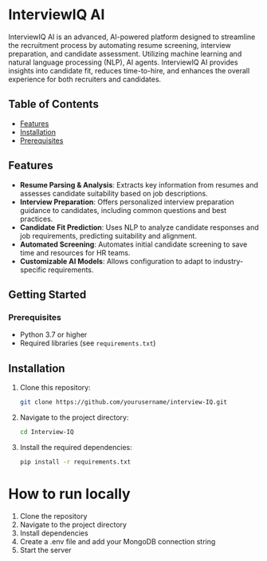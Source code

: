  # InterviewIQ AI

InterviewIQ AI is an advanced, AI-powered platform designed to streamline the recruitment process by automating resume screening, interview preparation, and candidate assessment. Utilizing machine learning and natural language processing (NLP), AI agents. InterviewIQ AI provides insights into candidate fit, reduces time-to-hire, and enhances the overall experience for both recruiters and candidates.

## Table of Contents

- [Features](#features)
- [Installation](#installation)
- [Prerequisites](#prerequisites)


## Features

- **Resume Parsing & Analysis**: Extracts key information from resumes and assesses candidate suitability based on job descriptions.
- **Interview Preparation**: Offers personalized interview preparation guidance to candidates, including common questions and best practices.
- **Candidate Fit Prediction**: Uses NLP to analyze candidate responses and job requirements, predicting suitability and alignment.
- **Automated Screening**: Automates initial candidate screening to save time and resources for HR teams.
- **Customizable AI Models**: Allows configuration to adapt to industry-specific requirements.

## Getting Started

### Prerequisites

- Python 3.7 or higher
- Required libraries (see `requirements.txt`)

## Installation

1. Clone this repository:
   ```bash
   git clone https://github.com/yourusername/interview-IQ.git
   ```
2. Navigate to the project directory:

   ```bash
   cd Interview-IQ
   ```
3. Install the required dependencies:
   ```bash
   pip install -r requirements.txt
   ```
   

# How to run locally

1. Clone the repository
2. Navigate to the project directory
3. Install dependencies
4. Create a .env file and add your MongoDB connection string
5. Start the server
